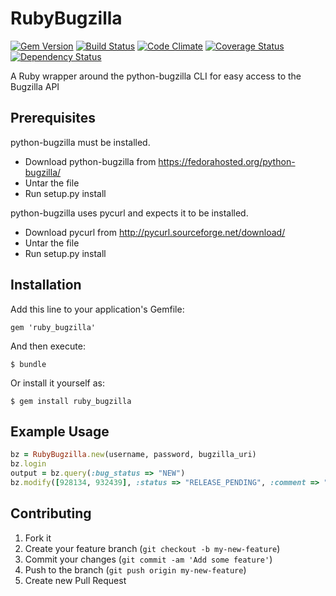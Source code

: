 # RubyBugzilla

[![Gem Version](https://badge.fury.io/rb/ruby_bugzilla.png)](http://badge.fury.io/rb/ruby_bugzilla)
[![Build Status](https://travis-ci.org/ManageIQ/ruby_bugzilla.png)](https://travis-ci.org/ManageIQ/ruby_bugzilla)
[![Code Climate](https://codeclimate.com/github/ManageIQ/ruby_bugzilla.png)](https://codeclimate.com/github/ManageIQ/ruby_bugzilla)
[![Coverage Status](https://coveralls.io/repos/ManageIQ/ruby_bugzilla/badge.png?branch=master)](https://coveralls.io/r/ManageIQ/ruby_bugzilla)
[![Dependency Status](https://gemnasium.com/ManageIQ/ruby_bugzilla.png)](https://gemnasium.com/ManageIQ/ruby_bugzilla)

A Ruby wrapper around the python-bugzilla CLI for easy access to the Bugzilla API

## Prerequisites

python-bugzilla must be installed.

* Download python-bugzilla from https://fedorahosted.org/python-bugzilla/
* Untar the file
* Run setup.py install

python-bugzilla uses pycurl and expects it to be installed.

* Download pycurl from http://pycurl.sourceforge.net/download/
* Untar the file
* Run setup.py install

## Installation

Add this line to your application's Gemfile:

    gem 'ruby_bugzilla'

And then execute:

    $ bundle

Or install it yourself as:

    $ gem install ruby_bugzilla

## Example Usage

```ruby
bz = RubyBugzilla.new(username, password, bugzilla_uri)
bz.login
output = bz.query(:bug_status => "NEW")
bz.modify([928134, 932439], :status => "RELEASE_PENDING", :comment => "Looks good")
```

## Contributing

1. Fork it
2. Create your feature branch (`git checkout -b my-new-feature`)
3. Commit your changes (`git commit -am 'Add some feature'`)
4. Push to the branch (`git push origin my-new-feature`)
5. Create new Pull Request
